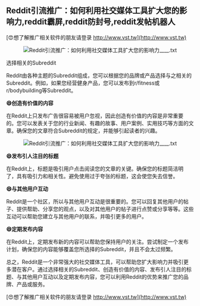 ## **Reddit引流推广：如何利用社交媒体工具扩大您的影响力,reddit霸屏,reddit防封号,reddit发帖机器人**

[😍想了解推广相关软件的朋友请登录 http://www.vst.tw](http://www.vst.tw)

 <center><img src="https://vst.tw/MP4/tuiguang/png/1.png" alt="Reddit引流推广：如何利用社交媒体工具扩大您的影响力____.txt"></center>

选择相关的Subreddit

Reddit由各种主题的Subreddit组成，您可以根据您的品牌或产品选择与之相关的Subreddit。例如，如果您经营健身产品，您可以发布到r/fitness或r/bodybuilding等Subreddit。

**😄创造有价值的内容**

在Reddit上只发布广告很容易被用户忽视，因此创造有价值的内容是非常重要的。您可以发表关于您的行业新闻、有趣的故事、用户案例、实用技巧等方面的文章。确保您的文章符合Subreddit的规定，并能够引起读者的兴趣。

 <center><img src="https://vst.tw/MP4/tuiguang/png/2.png" alt="Reddit引流推广：如何利用社交媒体工具扩大您的影响力____.txt"></center>

**😄发布引人注目的标题**

在Reddit上，标题是吸引用户点击阅读您的文章的关键。确保您的标题简洁明了，具有吸引力和相关性。避免使用过于夸张的标题，这会使您失去信誉。

**😄与其他用户互动**

Reddit是一个社区，所以与其他用户互动是很重要的。您可以回复其他用户的帖子、提供帮助、分享您的观点，以及对其他用户的帖子进行点赞或分享等等。这些互动可以帮助您建立与其他用户的联系，并吸引更多的用户。

**😄定期发布内容**

在Reddit上，定期发布新的内容可以帮助您保持用户的关注。尝试制定一个发布计划，确保您的内容能够覆盖您所选择的Subreddit，并且不会太过频繁。

总之，Reddit是一个非常强大的社交媒体工具，可以帮助您扩大影响力并吸引更多潜在客户。通过选择相关的Subreddit、创造有价值的内容、发布引人注目的标题、与其他用户互动以及定期发布内容，您可以利用Reddit的优势来推广您的品牌、产品或服务。

[😍想了解推广相关软件的朋友请登录 http://www.vst.tw](http://www.vst.tw)



